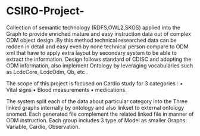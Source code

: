 # CSIRO-Project-

  Collection of semantic technology (RDFS,OWL2,SKOS) applied into the Graph to provide enriched mature and easy instruction data out of complex ODM object design .By this method technical researched data can be redden in detail and easy even by none technical person compare to ODM xml that have to apply extra layout by secondary system to be able to extract the information.
 Design follows standard of CDISC and adopting the ODM information, also implement Ontology by leveraging vocabularies such as LcdcCore, LcdcOdm, Qb, etc .
  
The scope of this project is focused on Cardio study for 3 categories :
•	Vital signs
•	Blood measurements 
•	medications.

  The system split each of the data about particular category into the Three linked graphs internally by ontology and also linkset to external ontology snomed.
  Each generated file complement the related linked file in manner of ODM instruction.
Each group includes 3 type of Model as smaller Graphs: Variable, Cardio, Observation.
